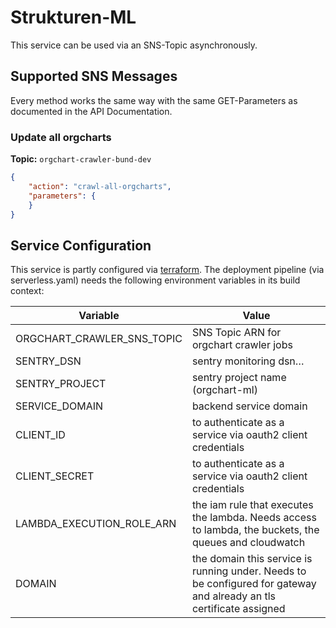 # Strukturen-ML
This service can be used via an SNS-Topic asynchronously.

## Supported SNS Messages
Every method works the same way with the same GET-Parameters as documented in the API Documentation.

### Update all orgcharts
**Topic:** ```orgchart-crawler-bund-dev```
```json
{
    "action": "crawl-all-orgcharts",
    "parameters": {
    }
}
```


## Service Configuration
This service is partly configured via [terraform](https://github.com/bundesAPI/terraform/blob/main/orgchart_crawler.tf). The deployment pipeline (via serverless.yaml) needs the following environment variables in its build context:

| Variable                         | Value                                                                                                                |
|----------------------------------|----------------------------------------------------------------------------------------------------------------------|
| ORGCHART_CRAWLER_SNS_TOPIC       | SNS Topic ARN for orgchart crawler jobs                                                                              |
| SENTRY_DSN                       | sentry monitoring dsn…                                                                                               |
| SENTRY_PROJECT                   | sentry project name (orgchart-ml)                                                                                    |
| SERVICE_DOMAIN                   | backend service domain                                                                                               |
| CLIENT_ID                        | to authenticate as a service via oauth2 client credentials                                                           |
| CLIENT_SECRET                    | to authenticate as a service via oauth2 client credentials                                                           |
| LAMBDA_EXECUTION_ROLE_ARN        | the iam rule that executes the lambda. Needs access to lambda, the buckets, the queues and cloudwatch                |
| DOMAIN                           | the domain this service is running under. Needs to be configured for gateway and already an tls certificate assigned |
